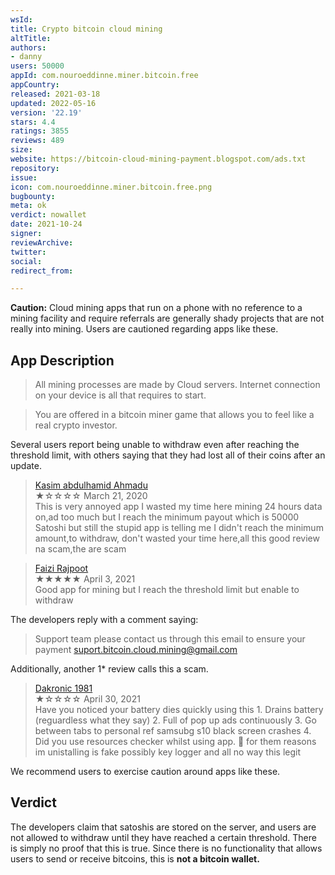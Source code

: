 ```yaml
---
wsId: 
title: Crypto bitcoin cloud mining
altTitle: 
authors:
- danny
users: 50000
appId: com.nouroeddinne.miner.bitcoin.free
appCountry: 
released: 2021-03-18
updated: 2022-05-16
version: '22.19'
stars: 4.4
ratings: 3855
reviews: 489
size: 
website: https://bitcoin-cloud-mining-payment.blogspot.com/ads.txt
repository: 
issue: 
icon: com.nouroeddinne.miner.bitcoin.free.png
bugbounty: 
meta: ok
verdict: nowallet
date: 2021-10-24
signer: 
reviewArchive: 
twitter: 
social: 
redirect_from: 

---
```


**Caution:** Cloud mining apps that run on a phone with no reference to a mining facility and require referrals are generally shady projects that are not really into mining. Users are cautioned regarding apps like these.

## App Description

> All mining processes are made by Cloud servers. Internet connection on your device is all that requires to start.

> You are offered in a bitcoin miner game that allows you to feel like a real crypto investor.

Several users report being unable to withdraw even after reaching the threshold limit, with others saying that they had lost all of their coins after an update. 

> [Kasim abdulhamid Ahmadu](https://play.google.com/store/apps/details?id=com.nouroeddinne.miner.bitcoin.free&reviewId=gp%3AAOqpTOHSZ36Alzoawyygb7lim5qC2HjvfKReXDQFEyK6_1AdWcuzjstXduJECKxUdhMha9UxU0LocAA5AlhDEg)<br>
  ★☆☆☆☆ March 21, 2020 <br>
       This is very annoyed app I wasted my time here mining 24 hours data on,ad too much but I reach the minimum payout which is 50000 Satoshi but still the stupid app is telling me I didn't reach the minimum amount,to withdraw, don't wasted your time here,all this good review na scam,the are scam

> [Faizi Rajpoot](https://play.google.com/store/apps/details?id=com.nouroeddinne.miner.bitcoin.free&reviewId=gp%3AAOqpTOHNGsrFEMK5_4nqT6mK6M8EZErU67Fqom2TPXZAEysMTrHYGvDFi1MdDFVLo6dEfOSXl2Pxvvkg-lHuaQ)<br>
  ★★★★★ April 3, 2021 <br>
       Good app for mining but I reach the threshold limit but enable to withdraw
       
The developers reply with a comment saying:

> Support team please contact us through this email to ensure your payment suport.bitcoin.cloud.mining@gmail.com


Additionally, another 1* review calls this a scam.

> [Dakronic 1981](https://play.google.com/store/apps/details?id=com.nouroeddinne.miner.bitcoin.free&reviewId=gp%3AAOqpTOEC9Bsako_5r9aeW2nl9XL9Fm1jS_9aG0MGpsLXoXdqXVgPGBX7lm29Veo3RD4wpqLYUTKgkKXov_VcMw)<br>
  ★☆☆☆☆ April 30, 2021 <br>
      Have you noticed your battery dies quickly using this 1. Drains battery (reguardless what they say) 2. Full of pop up ads continuously 3. Go between tabs to personal ref samsubg s10 black screen crashes 4. Did you use resources checker whilst using app. 🤔 for them reasons im unistalling is fake possibly key logger and all no way this legit

We recommend users to exercise caution around apps like these.

## Verdict

The developers claim that satoshis are stored on the server, and users are not allowed to withdraw until they have reached a certain threshold. There is simply no proof that this is true. Since there is no functionality that allows users to send or receive bitcoins, this is **not a bitcoin wallet.**
